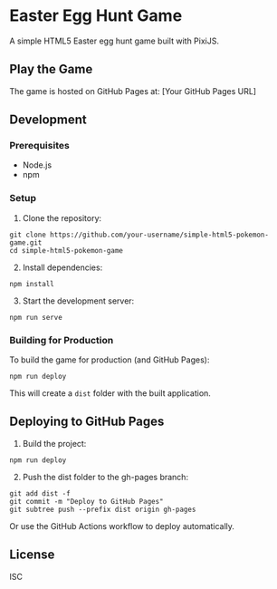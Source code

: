 # Easter Egg Hunt Game

A simple HTML5 Easter egg hunt game built with PixiJS.

## Play the Game

The game is hosted on GitHub Pages at: [Your GitHub Pages URL]

## Development

### Prerequisites

- Node.js
- npm

### Setup

1. Clone the repository:
```
git clone https://github.com/your-username/simple-html5-pokemon-game.git
cd simple-html5-pokemon-game
```

2. Install dependencies:
```
npm install
```

3. Start the development server:
```
npm run serve
```

### Building for Production

To build the game for production (and GitHub Pages):

```
npm run deploy
```

This will create a `dist` folder with the built application.

## Deploying to GitHub Pages

1. Build the project:
```
npm run deploy
```

2. Push the dist folder to the gh-pages branch:
```
git add dist -f
git commit -m "Deploy to GitHub Pages"
git subtree push --prefix dist origin gh-pages
```

Or use the GitHub Actions workflow to deploy automatically.

## License

ISC

